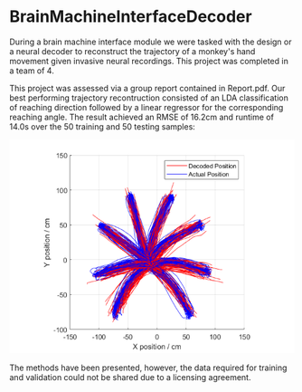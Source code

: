 # BrainMachineInterfaceDecoder
During a brain machine interface module we were tasked with the design or a neural decoder to reconstruct the trajectory of a monkey's hand movement given invasive neural recordings. This project was completed in a team of 4.

This project was assessed via a group report contained in Report.pdf. Our best performing trajectory recontruction consisted of an LDA classification of reaching direction followed by a linear regressor for the corresponding reaching angle. The result achieved an RMSE of 16.2cm and runtime of 14.0s over the 50 training and 50 testing samples:

![](LDA_LR/DecodedTraj_LR_LDA.png)

The methods have been presented, however, the data required for training and validation could not be shared due to a licensing agreement.
